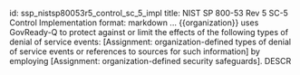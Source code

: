 id: ssp_nistsp80053r5_control_sc_5_impl
title: NIST SP 800-53 Rev 5 SC-5 Control Implementation
format: markdown
...
{{organization}} uses GovReady-Q to protect against or limit the effects of the following types of denial of service events:
[Assignment: organization-defined types of denial of service events or references to sources for such information] by employing [Assignment: organization-defined security safeguards].
 DESCR
